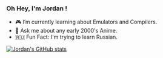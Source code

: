 ### Oh Hey, I'm Jordan !
- :video_game: I’m currently learning about Emulators and Compilers.
- 💬 Ask me about any early 2000's Anime.
- :ru: Fun Fact: I'm trying to learn Russian.

[![Jordan's GitHub stats](https://github-readme-stats.vercel.app/api?username=TcgVanguardTroll&theme=cobalt)](https://github.com/anuraghazra/github-readme-stats)


<!--
**TcgVanguardTroll/TcgVanguardTroll** is a ✨ _special_ ✨ repository because its `README.md` (this file) appears on your GitHub profile.

Here are some ideas to get you started:

- 🔭 I’m currently working on ...
- 🌱 I’m currently learning ...
- 👯 I’m looking to collaborate on ...
- 🤔 I’m looking for help with ...
- 💬 Ask me about ...
- 📫 How to reach me: ...
- 😄 Pronouns: ...
- ⚡ Fun fact: ...
-->
